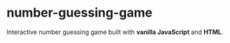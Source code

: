 # number-guessing-game
Interactive number guessing game built with **vanilla JavaScript** and **HTML**.
